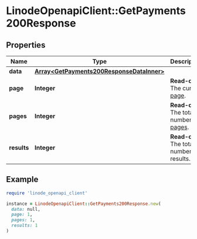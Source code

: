 # LinodeOpenapiClient::GetPayments200Response

## Properties

| Name | Type | Description | Notes |
| ---- | ---- | ----------- | ----- |
| **data** | [**Array&lt;GetPayments200ResponseDataInner&gt;**](GetPayments200ResponseDataInner.md) |  | [optional] |
| **page** | **Integer** | __Read-only__ The current [page](https://techdocs.akamai.com/linode-api/reference/pagination). | [optional][readonly] |
| **pages** | **Integer** | __Read-only__ The total number of [pages](https://techdocs.akamai.com/linode-api/reference/pagination). | [optional][readonly] |
| **results** | **Integer** | __Read-only__ The total number of results. | [optional][readonly] |

## Example

```ruby
require 'linode_openapi_client'

instance = LinodeOpenapiClient::GetPayments200Response.new(
  data: null,
  page: 1,
  pages: 1,
  results: 1
)
```

